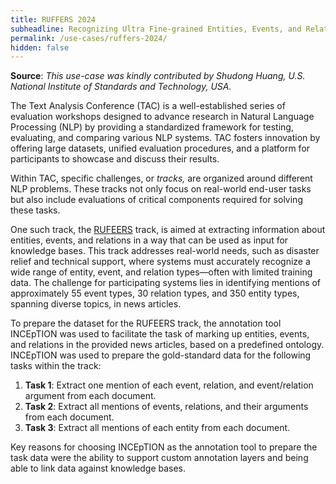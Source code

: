 ```yaml
---
title: RUFFERS 2024
subheadline: Recognizing Ultra Fine-grained Entities, Events, and Relations
permalink: /use-cases/ruffers-2024/
hidden: false
---
```


**Source**: <i>This use-case was kindly contributed by Shudong Huang, U.S. National Institute of Standards and Technology, USA.</i>

The Text Analysis Conference (TAC) is a well-established series of evaluation workshops designed to advance research in Natural Language Processing (NLP) by providing a standardized framework for testing, evaluating, and comparing various NLP systems. 
TAC fosters innovation by offering large datasets, unified evaluation procedures, and a platform for participants to showcase and discuss their results.

Within TAC, specific challenges, or *tracks,* are organized around different NLP problems. 
These tracks not only focus on real-world end-user tasks but also include evaluations of critical components required for solving these tasks.

One such track, the [RUFEERS][1] track, is aimed at extracting information about entities, events, and relations in a way that can be used as input for knowledge bases. 
This track addresses real-world needs, such as disaster relief and technical support, where systems must accurately recognize a wide range of entity, event, and relation types—often with limited training data. 
The challenge for participating systems lies in identifying mentions of approximately 55 event types, 30 relation types, and 350 entity types, spanning diverse topics, in news articles.

To prepare the dataset for the RUFEERS track, the annotation tool INCEpTION was used to facilitate the task of marking up entities, events, and relations in the provided news articles, based on a predefined ontology. 
INCEpTION was used to prepare the gold-standard data for the following tasks within the track:

1. **Task 1**: Extract one mention of each event, relation, and event/relation argument from each document.
2. **Task 2**: Extract all mentions of events, relations, and their arguments from each document.
3. **Task 3**: Extract all mentions of each entity from each document.

Key reasons for choosing INCEpTION as the annotation tool to prepare the task data were the ability to support custom annotation layers and being able to link data against knowledge bases.


[1]: https://tac.nist.gov/2024/RUFEERS/
